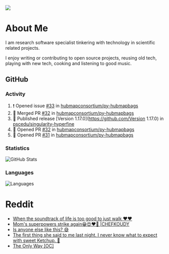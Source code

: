 ![](https://komarev.com/ghpvc/?username=icaoberg)

# About Me
I am research software specialist tinkering with technology in scientific related projects.

I enjoy writing or contributing to open source projects, reusing old tech, playing with new tech, cooking and listening to good music.

## GitHub
### Activity
<!--START_SECTION:activity-->
1. ❗ Opened issue [#33](https://github.com/hubmapconsortium/py-hubmapbags/issues/33) in [hubmapconsortium/py-hubmapbags](https://github.com/hubmapconsortium/py-hubmapbags)
2. 🎉 Merged PR [#32](https://github.com/hubmapconsortium/py-hubmapbags/pull/32) in [hubmapconsortium/py-hubmapbags](https://github.com/hubmapconsortium/py-hubmapbags)
3. 🚀 Published release [Version 1.17.0](https://github.com/Version 1.17.0) in [pscedu/singularity-hyperfine](https://github.com/pscedu/singularity-hyperfine)
4. 💪 Opened PR [#32](https://github.com/hubmapconsortium/py-hubmapbags/pull/32) in [hubmapconsortium/py-hubmapbags](https://github.com/hubmapconsortium/py-hubmapbags)
5. 💪 Opened PR [#31](https://github.com/hubmapconsortium/py-hubmapbags/pull/31) in [hubmapconsortium/py-hubmapbags](https://github.com/hubmapconsortium/py-hubmapbags)
<!--END_SECTION:activity-->

### Statistics
![GitHub Stats](https://github-readme-stats.vercel.app/api?username=icaoberg&count_private=true&show_icons=true)

### Languages
![Languages](https://github-readme-stats.vercel.app/api/top-langs/?username=icaoberg&show_icons=true&langs_count=10&hide=HTML,CSS,M)

# Reddit
<!-- BLOG-POST-LIST:START -->
- [When the soundtrack of life is too good to just walk ❤️❤️](https://www.reddit.com/r/u_icaoberg/comments/wp4k9l/when_the_soundtrack_of_life_is_too_good_to_just/)
- [Mom&#39;s superpowers strike again😁😍♥️🙏 |CHEFKOUDY](https://www.reddit.com/r/u_icaoberg/comments/wmxngf/moms_superpowers_strike_again_chefkoudy/)
- [Is anyone else like this? 😅](https://www.reddit.com/r/u_icaoberg/comments/wkq82y/is_anyone_else_like_this/)
- [The first thing she said to me last night. I never know what to expect with sweet Ketchup. 🤣](https://www.reddit.com/r/u_icaoberg/comments/ty1h5z/the_first_thing_she_said_to_me_last_night_i_never/)
- [The Only Way [OC]](https://www.reddit.com/r/u_icaoberg/comments/ty1cfr/the_only_way_oc/)
<!-- BLOG-POST-LIST:END -->
